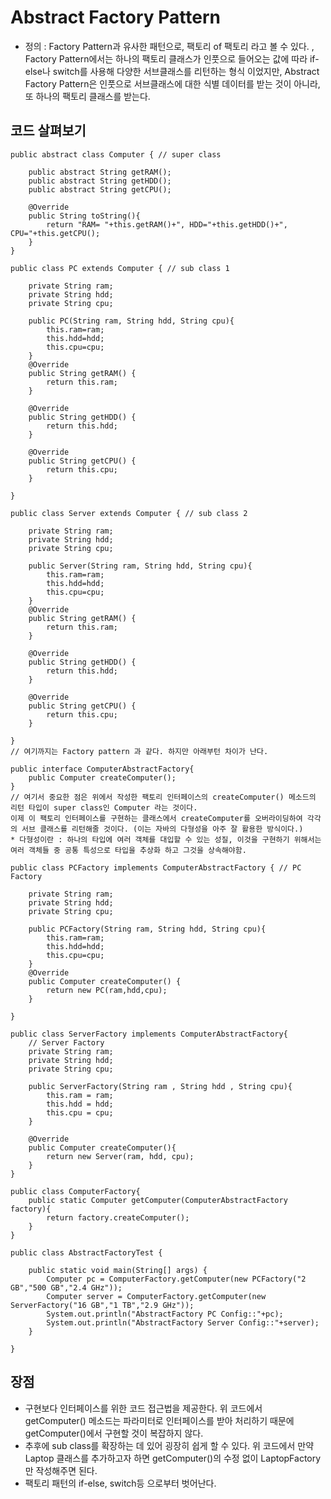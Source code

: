 # Abstract Factory Pattern

- 정의 : Factory Pattern과 유사한 패턴으로, 팩토리 of 팩토리 라고 볼 수 있다.
  , Factory Pattern에서는 하나의 팩토리 클래스가 인풋으로 들어오는 값에 따라 if-else나 switch를 사용해 다양한 서브클래스를 리턴하는 형식 이었지만,
  Abstract Factory Pattern은 인풋으로 서브클래스에 대한 식별 데이터를 받는 것이 아니라, 또 하나의 팩토리 클래스를 받는다.

## 코드 살펴보기

```
public abstract class Computer { // super class

    public abstract String getRAM();
    public abstract String getHDD();
    public abstract String getCPU();

    @Override
    public String toString(){
        return "RAM= "+this.getRAM()+", HDD="+this.getHDD()+", CPU="+this.getCPU();
    }
}

public class PC extends Computer { // sub class 1

    private String ram;
    private String hdd;
    private String cpu;

    public PC(String ram, String hdd, String cpu){
        this.ram=ram;
        this.hdd=hdd;
        this.cpu=cpu;
    }
    @Override
    public String getRAM() {
        return this.ram;
    }

    @Override
    public String getHDD() {
        return this.hdd;
    }

    @Override
    public String getCPU() {
        return this.cpu;
    }

}

public class Server extends Computer { // sub class 2

    private String ram;
    private String hdd;
    private String cpu;

    public Server(String ram, String hdd, String cpu){
        this.ram=ram;
        this.hdd=hdd;
        this.cpu=cpu;
    }
    @Override
    public String getRAM() {
        return this.ram;
    }

    @Override
    public String getHDD() {
        return this.hdd;
    }

    @Override
    public String getCPU() {
        return this.cpu;
    }

}
// 여기까지는 Factory pattern 과 같다. 하지만 아래부턴 차이가 난다.

public interface ComputerAbstractFactory{
    public Computer createComputer();
}
// 여기서 중요한 점은 위에서 작성한 팩토리 인터페이스의 createComputer() 메소드의 리턴 타입이 super class인 Computer 라는 것이다.
이제 이 팩토리 인터페이스를 구현하는 클래스에서 createComputer를 오버라이딩하여 각각의 서브 클래스를 리턴해줄 것이다. (이는 자바의 다형성을 아주 잘 활용한 방식이다.)
* 다형성이란 : 하나의 타입에 여러 객체를 대입할 수 있는 성질, 이것을 구현하기 위해서는 여러 객체들 중 공통 특성으로 타입을 추상화 하고 그것을 상속해야함.

public class PCFactory implements ComputerAbstractFactory { // PC Factory

	private String ram;
	private String hdd;
	private String cpu;

	public PCFactory(String ram, String hdd, String cpu){
		this.ram=ram;
		this.hdd=hdd;
		this.cpu=cpu;
	}
	@Override
	public Computer createComputer() {
		return new PC(ram,hdd,cpu);
	}

}

public class ServerFactory implements ComputerAbstractFactory{
    // Server Factory
    private String ram;
    private String hdd;
    private String cpu;

    public ServerFactory(String ram , String hdd , String cpu){
        this.ram = ram;
        this.hdd = hdd;
        this.cpu = cpu;
    }

    @Override
    public Computer createComputer(){
        return new Server(ram, hdd, cpu);
    }
}

public class ComputerFactory{
    public static Computer getComputer(ComputerAbstractFactory factory){
        return factory.createComputer();
    }
}

public class AbstractFactoryTest {

	public static void main(String[] args) {
		Computer pc = ComputerFactory.getComputer(new PCFactory("2 GB","500 GB","2.4 GHz"));
		Computer server = ComputerFactory.getComputer(new ServerFactory("16 GB","1 TB","2.9 GHz"));
		System.out.println("AbstractFactory PC Config::"+pc);
		System.out.println("AbstractFactory Server Config::"+server);
	}

}
```

## 장점

- 구현보다 인터페이스를 위한 코드 접근법을 제공한다. 위 코드에서 getComputer() 메소드는 파라미터로 인터페이스를 받아 처리하기 때문에 getComputer()에서 구현할 것이 복잡하지 않다.
- 추후에 sub class를 확장하는 데 있어 굉장히 쉽게 할 수 있다.
  위 코드에서 만약 Laptop 클래스를 추가하고자 하면 getComputer()의 수정 없이 LaptopFactory만 작성해주면 된다.
- 팩토리 패턴의 if-else, switch등 으로부터 벗어난다.
